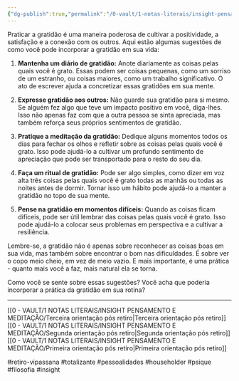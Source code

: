 ```yaml
---
{"dg-publish":true,"permalink":"/0-vault/1-notas-literais/insight-pensamento-e-meditacao/sexta-orientacao-pos-retiro/","tags":["retiro-vipassana","totalizante","pessoalidades","householder","psique","filosofia","insight"],"dgHomeLink":true,"dgShowLocalGraph":true,"dgShowFileTree":true,"dgEnableSearch":true}
---
```


Praticar a gratidão é uma maneira poderosa de cultivar a positividade, a satisfação e a conexão com os outros. Aqui estão algumas sugestões de como você pode incorporar a gratidão em sua vida:

1. **Mantenha um diário de gratidão:** Anote diariamente as coisas pelas quais você é grato. Essas podem ser coisas pequenas, como um sorriso de um estranho, ou coisas maiores, como um trabalho significativo. O ato de escrever ajuda a concretizar essas gratidões em sua mente.

2. **Expresse gratidão aos outros:** Não guarde sua gratidão para si mesmo. Se alguém fez algo que teve um impacto positivo em você, diga-lhes. Isso não apenas faz com que a outra pessoa se sinta apreciada, mas também reforça seus próprios sentimentos de gratidão.

3. **Pratique a meditação da gratidão:** Dedique alguns momentos todos os dias para fechar os olhos e refletir sobre as coisas pelas quais você é grato. Isso pode ajudá-lo a cultivar um profundo sentimento de apreciação que pode ser transportado para o resto do seu dia.

4. **Faça um ritual de gratidão:** Pode ser algo simples, como dizer em voz alta três coisas pelas quais você é grato todas as manhãs ou todas as noites antes de dormir. Tornar isso um hábito pode ajudá-lo a manter a gratidão no topo de sua mente.

5. **Pense na gratidão em momentos difíceis:** Quando as coisas ficam difíceis, pode ser útil lembrar das coisas pelas quais você é grato. Isso pode ajudá-lo a colocar seus problemas em perspectiva e a cultivar a resiliência.

Lembre-se, a gratidão não é apenas sobre reconhecer as coisas boas em sua vida, mas também sobre encontrar o bom nas dificuldades. É sobre ver o copo meio cheio, em vez de meio vazio. E mais importante, é uma prática - quanto mais você a faz, mais natural ela se torna.

Como você se sente sobre essas sugestões? Você acha que poderia incorporar a prática da gratidão em sua rotina?

---

[[0 - VAULT/1 NOTAS LITERAIS/INSIGHT PENSAMENTO E MEDITAÇÃO/Terceira orientação pós retiro\|Terceira orientação pós retiro]]
[[0 - VAULT/1 NOTAS LITERAIS/INSIGHT PENSAMENTO E MEDITAÇÃO/Segunda orientação pós retiro\|Segunda orientação pós retiro]]
[[0 - VAULT/1 NOTAS LITERAIS/INSIGHT PENSAMENTO E MEDITAÇÃO/Primeira orientação pós retiro\|Primeira orientação pós retiro]]

#retiro-vipassana #totalizante #pessoalidades #householder #psique #filosofia #insight